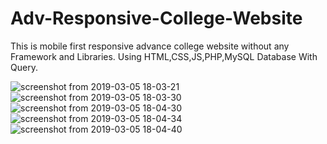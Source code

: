 # Adv-Responsive-College-Website
This is mobile first responsive advance college website without any Framework and Libraries.
Using HTML,CSS,JS,PHP,MySQL Database With Query.

![screenshot from 2019-03-05 18-03-21](https://user-images.githubusercontent.com/31858286/53806683-9ed41980-3f73-11e9-8164-6bfd3579a7eb.png)
![screenshot from 2019-03-05 18-03-30](https://user-images.githubusercontent.com/31858286/53806684-a09ddd00-3f73-11e9-8a4a-0ce6b325419d.png)
![screenshot from 2019-03-05 18-04-30](https://user-images.githubusercontent.com/31858286/53806708-b27f8000-3f73-11e9-9ddb-8ecf5759c158.png) ![screenshot from 2019-03-05 18-04-34](https://user-images.githubusercontent.com/31858286/53806711-b4e1da00-3f73-11e9-9ae4-4c2e147e5da1.png) ![screenshot from 2019-03-05 18-04-40](https://user-images.githubusercontent.com/31858286/53806713-b7443400-3f73-11e9-9ccf-03b4c28c74a0.png)

